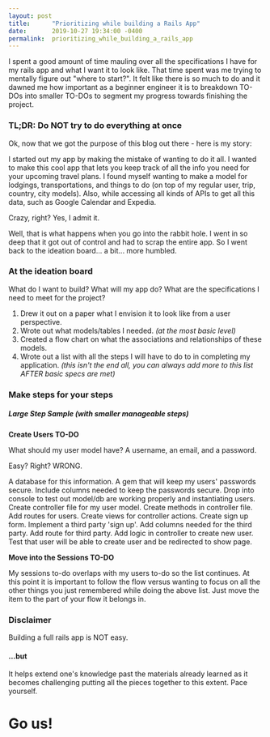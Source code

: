 ```yaml
---
layout: post
title:      "Prioritizing while building a Rails App"
date:       2019-10-27 19:34:00 -0400
permalink:  prioritizing_while_building_a_rails_app
---
```



I spent a good amount of time mauling over all the specifications I have for my rails app and what I want it to look like. That time spent was me trying to mentally figure out "where to start?". It felt like there is so much to do and it dawned me how important as a beginner engineer it is to breakdown TO-DOs into smaller TO-DOs to segment my progress towards finishing the project.

### TL;DR: Do NOT try to do everything at once

Ok, now that we got the purpose of this blog out there - here is my story: 

I started out my app by making the mistake of wanting to do it all. I wanted to make this cool app that lets you keep track of all the info you need for your upcoming travel plans. I found myself wanting to make a model for lodgings, transportations, and things to do (on top of my regular user, trip, country, city models). Also, while accessing all kinds of APIs to get all this data, such as Google Calendar and Expedia.

Crazy, right? Yes, I admit it.

Well, that is what happens when you go into the rabbit hole. I went in so deep that it got out of control and had to scrap the entire app. So I went back to the ideation board... a bit... more humbled.


### At the ideation board

What do I want to build? 
What will my app do?
What are the specifications I need to meet for the project?

1. Drew it out on a paper what I envision it to look like from a user perspective.
2. Wrote out what models/tables I needed. *(at the most basic level)*
3. Created a flow chart on what the associations and relationships of these models.
4. Wrote out a list with all the steps I will have to do to in completing my application. *(this isn't the end all, you can always add more to this list AFTER basic specs are met)*

### Make steps for your steps


##### Large Step Sample (with smaller manageable steps)

**Create Users TO-DO**

What should my user model have?
A username, an email, and a password.

Easy? Right? WRONG.

A database for this information.
A gem that will keep my users' passwords secure.
Include columns needed to keep the passwords secure.
Drop into console to test out model/db are working properly and instantiating users.
Create controller file for my user model.
Create methods in controller file.
Add routes for users.
Create views for controller actions.
Create sign up form.
Implement a third party 'sign up'.
Add columns needed for the third party.
Add route for third party.
Add logic in controller to create new user.
Test that user will be able to create user and be redirected to show page.

**Move into the Sessions TO-DO**

My sessions to-do overlaps with my users to-do so the list continues. At this point it is important to follow the flow versus wanting to focus on all the other things you just remembered while doing the above list. Just move the item to the part of your flow it belongs in.


### Disclaimer

Building a full rails app is NOT easy. 


#### ...but

It helps extend one's knowledge past the materials already learned as it becomes challenging putting all the pieces together to this extent. Pace yourself. 


# Go us! 



